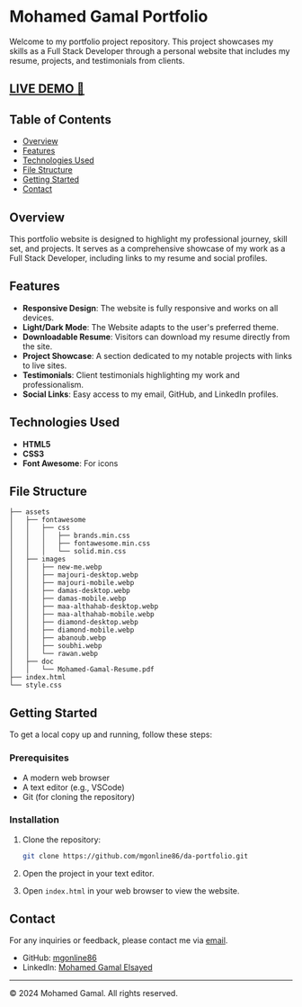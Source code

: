 # Mohamed Gamal Portfolio

Welcome to my portfolio project repository. This project showcases my skills as a Full Stack Developer through a personal website that includes my resume, projects, and testimonials from clients.

## [LIVE DEMO 🚀](https://mgonline86.github.io/da-portfolio/)

## Table of Contents

- [Overview](#overview)
- [Features](#features)
- [Technologies Used](#technologies-used)
- [File Structure](#file-structure)
- [Getting Started](#getting-started)
- [Contact](#contact)

## Overview

This portfolio website is designed to highlight my professional journey, skill set, and projects. It serves as a comprehensive showcase of my work as a Full Stack Developer, including links to my resume and social profiles.

## Features

- **Responsive Design**: The website is fully responsive and works on all devices.
- **Light/Dark Mode**: The Website adapts to the user's preferred theme.
- **Downloadable Resume**: Visitors can download my resume directly from the site.
- **Project Showcase**: A section dedicated to my notable projects with links to live sites.
- **Testimonials**: Client testimonials highlighting my work and professionalism.
- **Social Links**: Easy access to my email, GitHub, and LinkedIn profiles.

## Technologies Used

- **HTML5**
- **CSS3**
- **Font Awesome**: For icons

## File Structure

```plaintext
├── assets
│   ├── fontawesome
│   │   ├── css
│   │   │   ├── brands.min.css
│   │   │   ├── fontawesome.min.css
│   │   │   └── solid.min.css
│   ├── images
│   │   ├── new-me.webp
│   │   ├── majouri-desktop.webp
│   │   ├── majouri-mobile.webp
│   │   ├── damas-desktop.webp
│   │   ├── damas-mobile.webp
│   │   ├── maa-althahab-desktop.webp
│   │   ├── maa-althahab-mobile.webp
│   │   ├── diamond-desktop.webp
│   │   ├── diamond-mobile.webp
│   │   ├── abanoub.webp
│   │   ├── soubhi.webp
│   │   └── rawan.webp
│   ├── doc
│   │   └── Mohamed-Gamal-Resume.pdf
├── index.html
└── style.css
```

## Getting Started

To get a local copy up and running, follow these steps:

### Prerequisites

- A modern web browser
- A text editor (e.g., VSCode)
- Git (for cloning the repository)

### Installation

1. Clone the repository:

   ```sh
   git clone https://github.com/mgonline86/da-portfolio.git
   ```

2. Open the project in your text editor.

3. Open `index.html` in your web browser to view the website.

## Contact

For any inquiries or feedback, please contact me via [email](mailto:m.gamal.develop@gmail.com).

- GitHub: [mgonline86](https://github.com/mgonline86)
- LinkedIn: [Mohamed Gamal Elsayed](https://www.linkedin.com/in/mohamed-gamal-elsayed/)

---

© 2024 Mohamed Gamal. All rights reserved.
